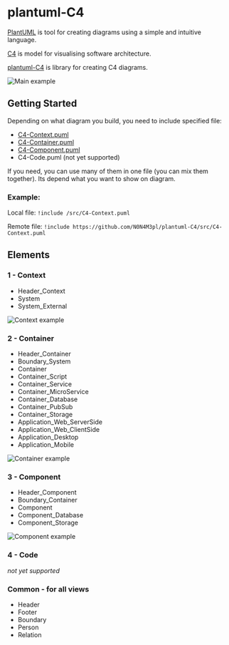 # plantuml-C4

[PlantUML](https://plantuml.com/) is tool for creating diagrams using a simple and intuitive language.

[C4](https://c4model.com/) is model for visualising software architecture.

[plantuml-C4](https://github.com/N0N4M3pl/plantuml-C4) is library for creating C4 diagrams.

![Main example](/../master/example/contextView/main.png?raw=true)

## Getting Started

Depending on what diagram you build, you need to include specified file:
* [C4-Context.puml](https://github.com/N0N4M3pl/plantuml-C4/src/C4-Context.puml)
* [C4-Container.puml](https://github.com/N0N4M3pl/plantuml-C4/src/C4-Container.puml)
* [C4-Component.puml](https://github.com/N0N4M3pl/plantuml-C4/src/C4-Component.puml)
* C4-Code.puml (not yet supported)

If you need, you can use many of them in one file (you can mix them together).
Its depend what you want to show on diagram.

### Example:

Local file:
`!include /src/C4-Context.puml`

Remote file:
`!include https://github.com/N0N4M3pl/plantuml-C4/src/C4-Context.puml`

## Elements

### 1 - Context

- Header_Context
- System
- System_External

![Context example](/../master/example/contextView/main.png?raw=true)

### 2 - Container

- Header_Container
- Boundary_System
- Container
- Container_Script
- Container_Service
- Container_MicroService
- Container_Database
- Container_PubSub
- Container_Storage
- Application_Web_ServerSide
- Application_Web_ClientSide
- Application_Desktop
- Application_Mobile

![Container example](/../master/example/containerView/main.png?raw=true)

### 3 - Component

- Header_Component
- Boundary_Container
- Component
- Component_Database
- Component_Storage

![Component example](/../master/example/componentView/main.png?raw=true)

### 4 - Code

*not yet supported*

### Common - for all views

- Header
- Footer
- Boundary
- Person
- Relation